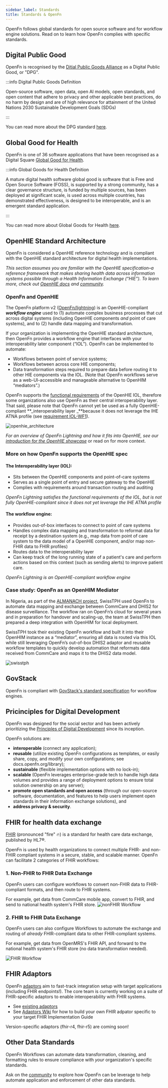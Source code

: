 ```yaml
---
sidebar_label: Standards
title: Standards & OpenFn
---
```


OpenFn follows global standards for open source software and for workflow engine solutions. Read on to learn how OpenFn complies with specific standards.


## Digital Public Good
OpenFn is recognised by the
[Ditial Public Goods Alliance](https://digitalpublicgoods.net/) as a Digital
Public Good, or "DPG".

:::info Digital Public Goods Definition

Open-source software, open data, open AI models, open standards, and open
content that adhere to privacy and other applicable best practices, do no harm
by design and are of high relevance for attainment of the United Nations 2030
Sustainable Development Goals (SDGs)

:::

You can read more about the DPG standard
[here](https://digitalpublicgoods.net/standard/).

## Global Good for Health

OpenFn is one of 36 software applications that have been recognised as a Digital
Square [Global Good for Health](https://wiki.digitalsquare.io/index.php/What_are_Global_Goods#:~:text=Digital%20Square%20Global%20Goods%20are,scale%2C%20are%20used%20across%20multiple).

:::info Global Goods for Health Definition

A mature digital health software global good is software that is Free and Open
Source Software (FOSS), is supported by a strong community, has a clear
governance structure, is funded by multiple sources, has been deployed at
significant scale, is used across multiple countries, has demonstrated
effectiveness, is designed to be interoperable, and is an emergent standard
application.

:::

You can read more about Global Goods for Health
[here](https://digitalsquare.org/digital-health-global-goods).

## OpenHIE Standard Architecture

OpenFn is considered a OpenHIE reference technology and is compliant with the OpenHIE standard architecture for digital health implementations. 

_This section assumes you are familiar with the OpenHIE specification–a
reference framework that makes sharing health data across information systems
possible through a Health Information Exchange (“HIE”). To learn more, check out
[OpenHIE docs](https://guides.ohie.org/arch-spec/) and
[community](https://ohie.org/)._

### OpenFn and OpenHIE

The OpenFn platform v2 ([OpenFn/lightning](https://github.com/OpenFn/)) is an OpenHIE-compliant **_workflow engine_** used to (1)
automate complex business processes that cut across digital systems (including
OpenHIE components _and_ point of care systems), and to (2) handle data mapping
and transformation.

If your organization is implementing the OpenHIE standard architecture, then
OpenFn provides a workflow engine that interfaces with your interoperability
later component (“IOL”). OpenFn can be implemented to automate:

- Workflows between point of service systems;
- Workflows between across core HIE components;
- Data transformation steps required to prepare data before routing it to other
  HIE components via the IOL. (Note that OpenFn workflows serve as a
  web-UI-accessible and manageable alternative to OpenHIM “mediators”.)

OpenFn supports the
[functional requirements](https://guides.ohie.org/arch-spec/openhie-component-specifications-1/openhie-interoperability-layer-iol#openhie-iol-functional-requirements)
of the OpenHIE IOL, therefore some organizations also use OpenFn as their
central interoperability layer. That said, please note that OpenFn cannot yet be
used as a fully OpenHIE-compliant **_interoperability layer _**because it does
not leverage the IHE ATNA profile (see
[requirement IOL-WF1](https://guides.ohie.org/arch-spec/openhie-component-specifications-1/openhie-interoperability-layer-iol#openhie-iol-workflow-requirements)).

![openhie_architecture](/img/openhie_architecture.png)

_For an overview of OpenFn Lightning and how it fits into OpenHIE, see our
[introduction for the OpenHIE showcase](https://www.youtube.com/watch?v=PTRRZBYtqyc)_
or read on for more context.

### More on how OpenFn supports the OpenHIE spec

#### The Interoperability layer (IOL):

- Sits between the OpenHIE components and point-of-care systems
- Serves as a single point of entry and secure gateway to the OpenHIE
- Complies with requirements around transaction routing and auditing

_OpenFn Lightning satisfies the functional requirements of the IOL, but is not
fully OpenHIE-compliant since it does not yet leverage the IHE ATNA profile_

#### The workflow engine:

- Provides out-of-box interfaces to connect to point of care systems
- Handles complex data mapping and transformation to reformat data for receipt
  by a destination system (e.g., map data from point of care system to the data
  model of a OpenHIE component, and/or map non-FHIR data to FHIR profiles)
- Routes data to the interoperability layer
- Can keep track of the long running state of a patient's care and perform
  actions based on this context (such as sending alerts) to improve patient
  care.

_OpenFn Lightning is an OpenHIE-compliant workflow engine_

### Case study: OpenFn as an OpenHIM Mediator

In Nigeria, as part of the
[ALMANACH project](https://articles.nigeriahealthwatch.com/almanach-revolutionising-the-management-of-childhood-illnesses-in-adamawa-state/),
SwissTPH used OpenFn to automate data mapping and exchange between CommCare and
DHIS2 for disease surveillance. The workflow ran on OpenFn’s cloud for several
years and in preparation for handover and scaling-up, the team at SwissTPH then
prepared a deep integration with OpenHIM for local deployment.

SwissTPH took their existing OpenFn workflow and built it into their OpenHIM
instance as a “mediator”, ensuring all data is routed via this IOL while still
leveraging OpenFn’s out-of-box DHIS2 adaptor and reusable workflow templates to
quickly develop automation that reformats data received from CommCare and maps
it to the DHIS2 data model.

![swisstph](/img/swisstph.png)

## GovStack

OpenFn is compliant with [GovStack's standard specification](https://govstack.gitbook.io/bb-workflow/2-description) for workflow engines.


## Pricinciples for Digital Development

OpenFn was designed for the social sector and has been actively prioritizing the [Principles of Digital Development](https://digitalprinciples.org/) since its inception. 

OpenFn solutions are:
- **interoperable** (connect any application);  
- **reusable** (utilize existing OpenFn configurations as templates, or easily share, copy, and modify your own configurations; see docs.openfn.org/library); 
- **sustainable** (flexible implementation options with no lock-in); 
- **scalable** (OpenFn leverages enterprise-grade tech to handle high data volumes and provides a range of deployment options to ensure total solution ownership on any server); 
- **promote open standards and open access** (through our open-source software, documentation, and features to help users implement open standards in their information exchange solutions), and
- **address privacy & security**. 

## FHIR for health data exchange

[FHIR](https://www.hl7.org/fhir/) (pronounced "fire" 🔥) is a standard for health care data exchange, published by HL7®.

OpenFn is used by health organizations to connect multiple FHIR- and non-FHIR compliant systems in a secure, stable, and scalable manner. OpenFn can facilitate 2 categories of FHIR workflows:

### 1. Non-FHIR to FHIR Data Exchange

OpenFn users can configure workflows to convert non-FHIR data to FHIR-compliant formats, and then route to FHIR systems. 

For example, get data from CommCare mobile app, convert to FHIR, and send to national health system's FHIR store. 
![nonFHIR Workflow](/img/workflow_nonfhir_fhir.png)

### 2. FHIR to FHIR Data Exchange

OpenFn users can also configure Workflows to automate the exchange and routing of _already_ FHIR-compliant data to other FHIR-compliant systems. 

For example, get data from OpenMRS's FHIR API, and forward to the national health system's FHIR store (no data transformation needed).

![FHIR Workflow](/img/workflow_fhir_fhir.png)

## FHIR Adaptors
OpenFn [adaptors](/adaptors) aim to fast-track integration setup with target applications (including FHIR endpoints!). The core team is currently working on a suite of FHIR-specific adaptors to enable interoperability with FHIR systems. 

- See [existing adaptors](/adaptors/fhir)
- See [Adaptors Wiki](https://github.com/OpenFn/adaptors/wiki/Generating-Fhir-Adaptors) for how to build your own FHIR adpator specific to your target FHIR Implementation Guide

Version-specific adaptors (fhir-r4, fhir-r5) are coming soon!

## Other Data Standards

OpenFn Workflows can automate data transformation, cleaning, and formatting rules to ensure compliance with _your_ organization's specific standards. 

Ask on the [community](https://community.openfn.org) to explore how OpenFn can be leverage to help automate application and enforcement of other data standards.  
